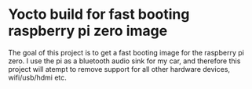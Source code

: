 # Yocto build for fast booting raspberry pi zero image
The goal of this project is to get a fast booting image for the raspberry pi
zero. I use the pi as a bluetooth audio sink for my car, and therefore this
project will atempt to remove support for all other hardware devices,
wifi/usb/hdmi etc.
